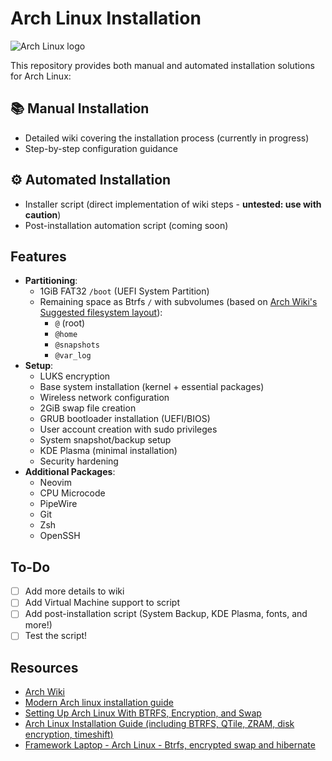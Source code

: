# Arch Linux Installation
![Arch Linux logo](https://archlinux.org/static/logos/archlinux-logo-light-scalable.svg)

This repository provides both manual and automated installation solutions for Arch Linux:

## 📚 Manual Installation
- Detailed wiki covering the installation process (currently in progress)
- Step-by-step configuration guidance

## ⚙️ Automated Installation
- Installer script  (direct implementation of wiki steps - **untested: use with caution**)
- Post-installation automation script (coming soon)

## Features
- **Partitioning**:
  - 1GiB FAT32 `/boot` (UEFI System Partition)
  - Remaining space as Btrfs `/` with subvolumes (based on [Arch Wiki's Suggested filesystem layout](https://wiki.archlinux.org/title/Snapper#Suggested_filesystem_layout)):
    - `@` (root)
    - `@home`
    - `@snapshots`
    - `@var_log`
- **Setup**:
  - LUKS encryption
  - Base system installation (kernel + essential packages)
  - Wireless network configuration
  - 2GiB swap file creation
  - GRUB bootloader installation (UEFI/BIOS)
  - User account creation with sudo privileges
  - System snapshot/backup setup
  - KDE Plasma (minimal installation)
  - Security hardening
- **Additional Packages**:
    - Neovim
    - CPU Microcode
    - PipeWire
    - Git
    - Zsh
    - OpenSSH

## To-Do
- [ ] Add more details to wiki
- [ ] Add Virtual Machine support to script
- [ ] Add post-installation script (System Backup, KDE Plasma, fonts, and more!)
- [ ] Test the script!

## Resources
- [Arch Wiki](https://wiki.archlinux.org/title/Main_page)
- [Modern Arch linux installation guide](https://gist.github.com/mjkstra/96ce7a5689d753e7a6bdd92cdc169bae)
- [Setting Up Arch Linux With BTRFS, Encryption, and Swap](https://www.codyhou.com/arch-encrypt-swap/)
- [Arch Linux Installation Guide (including BTRFS, QTile, ZRAM, disk encryption, timeshift)](https://youtu.be/Qgg5oNDylG8?si=rHSoV8IB-p6cWzaw)
- [Framework Laptop - Arch Linux - Btrfs, encrypted swap and hibernate](https://www.youtube.com/watch?v=BAQ78pBPjjc)